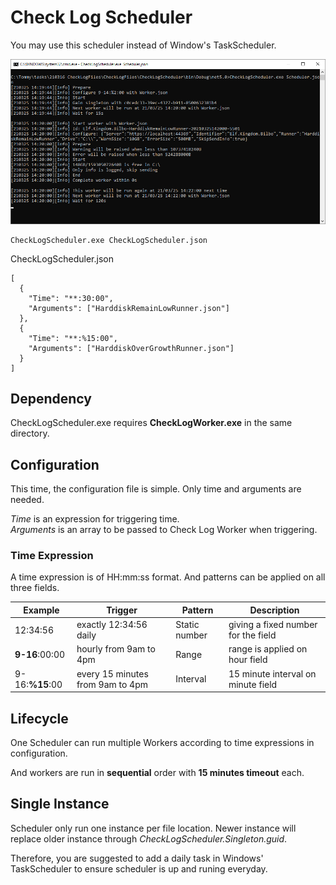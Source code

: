 # Check Log Scheduler

You may use this scheduler instead of Window's TaskScheduler.

![preview](https://github.com/tommy-iasia/CheckLogFiles/blob/master/CheckLogScheduler/previews/21032501-preview.png?raw=true)

````
CheckLogScheduler.exe CheckLogScheduler.json
````
CheckLogScheduler.json
````
[
  {
    "Time": "**:30:00",
    "Arguments": ["HarddiskRemainLowRunner.json"]
  },
  {
    "Time": "**:%15:00",
    "Arguments": ["HarddiskOverGrowthRunner.json"]
  }
]
````

## Dependency

CheckLogScheduler.exe requires **CheckLogWorker.exe** in the same directory.

## Configuration

This time, the configuration file is simple. Only time and arguments are needed.

*Time* is an expression for triggering time.  
*Arguments* is an array to be passed to Check Log Worker when triggering.

### Time Expression

A time expression is of HH:mm:ss format. And patterns can be applied on all three fields.

| Example | Trigger | Pattern | Description |
|-|-|-|-|
| 12:34:56 | exactly 12:34:56 daily | Static number | giving a fixed number for the field |
| **9-16**:00:00 | hourly from 9am to 4pm | Range | range is applied on hour field |
| 9-16:**%15**:00 | every 15 minutes from 9am to 4pm | Interval | 15 minute interval on minute field |

## Lifecycle

One Scheduler can run multiple Workers according to time expressions in configuration.

And workers are run in **sequential** order with **15 minutes timeout** each.

## Single Instance

Scheduler only run one instance per file location. Newer instance will replace older instance through *CheckLogScheduler.Singleton.guid*.

Therefore, you are suggested to add a daily task in Windows' TaskScheduler to ensure scheduler is up and runing everyday.

